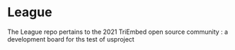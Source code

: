 # League
The League repo pertains to the 2021 TriEmbed open source community : a development board for ths test of usproject

